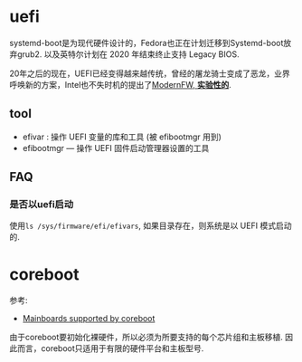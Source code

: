# uefi
systemd-boot是为现代硬件设计的，Fedora也正在计划迁移到Systemd-boot放弃grub2. 以及英特尔计划在 2020 年结束终止支持 Legacy BIOS.

20年之后的现在，UEFI已经变得越来越传统，曾经的屠龙骑士变成了恶龙，业界呼唤新的方案，Intel也不失时机的提出了[ModernFW, **实验性的**](https://github.com/intel/ModernFW).

## tool
- efivar : 操作 UEFI 变量的库和工具 (被 efibootmgr 用到)
- efibootmgr — 操作 UEFI 固件启动管理器设置的工具

## FAQ
### 是否以uefi启动
使用`ls /sys/firmware/efi/efivars`, 如果目录存在，则系统是以 UEFI 模式启动的.

# coreboot
参考:
- [Mainboards supported by coreboot](https://coreboot.org/status/board-status.html)

由于coreboot要初始化裸硬件，所以必须为所要支持的每个芯片组和主板移植. 因此而言，coreboot只适用于有限的硬件平台和主板型号.